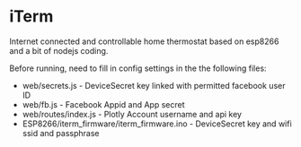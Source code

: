 # iTerm
Internet connected and controllable home thermostat based on esp8266 and a bit of nodejs coding.


Before running, need to fill in config settings in the the following files:

  - web/secrets.js  - DeviceSecret key linked with permitted facebook user ID
  - web/fb.js  - Facebook Appid and App secret
  - web/routes/index.js  - Plotly Account username and api key
  - ESP8266/iterm_firmware/iterm_firmware.ino - DeviceSecret key and  wifi ssid and passphrase
